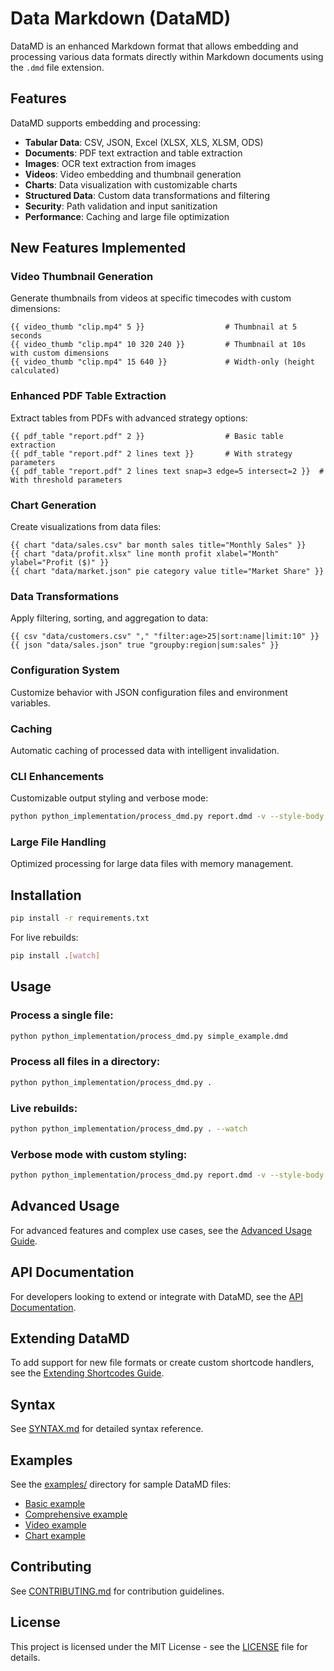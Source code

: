# Data Markdown (DataMD)

DataMD is an enhanced Markdown format that allows embedding and processing various data formats directly within Markdown documents using the `.dmd` file extension.

## Features

DataMD supports embedding and processing:

- **Tabular Data**: CSV, JSON, Excel (XLSX, XLS, XLSM, ODS)
- **Documents**: PDF text extraction and table extraction
- **Images**: OCR text extraction from images
- **Videos**: Video embedding and thumbnail generation
- **Charts**: Data visualization with customizable charts
- **Structured Data**: Custom data transformations and filtering
- **Security**: Path validation and input sanitization
- **Performance**: Caching and large file optimization

## New Features Implemented

### Video Thumbnail Generation
Generate thumbnails from videos at specific timecodes with custom dimensions:
```
{{ video_thumb "clip.mp4" 5 }}                  # Thumbnail at 5 seconds
{{ video_thumb "clip.mp4" 10 320 240 }}         # Thumbnail at 10s with custom dimensions
{{ video_thumb "clip.mp4" 15 640 }}             # Width-only (height calculated)
```

### Enhanced PDF Table Extraction
Extract tables from PDFs with advanced strategy options:
```
{{ pdf_table "report.pdf" 2 }}                  # Basic table extraction
{{ pdf_table "report.pdf" 2 lines text }}       # With strategy parameters
{{ pdf_table "report.pdf" 2 lines text snap=3 edge=5 intersect=2 }}  # With threshold parameters
```

### Chart Generation
Create visualizations from data files:
```
{{ chart "data/sales.csv" bar month sales title="Monthly Sales" }}
{{ chart "data/profit.xlsx" line month profit xlabel="Month" ylabel="Profit ($)" }}
{{ chart "data/market.json" pie category value title="Market Share" }}
```

### Data Transformations
Apply filtering, sorting, and aggregation to data:
```
{{ csv "data/customers.csv" "," "filter:age>25|sort:name|limit:10" }}
{{ json "data/sales.json" true "groupby:region|sum:sales" }}
```

### Configuration System
Customize behavior with JSON configuration files and environment variables.

### Caching
Automatic caching of processed data with intelligent invalidation.

### CLI Enhancements
Customizable output styling and verbose mode:
```bash
python python_implementation/process_dmd.py report.dmd -v --style-body "font-family: Arial;"
```

### Large File Handling
Optimized processing for large data files with memory management.

## Installation

```bash
pip install -r requirements.txt
```

For live rebuilds:
```bash
pip install .[watch]
```

## Usage

### Process a single file:
```bash
python python_implementation/process_dmd.py simple_example.dmd
```

### Process all files in a directory:
```bash
python python_implementation/process_dmd.py .
```

### Live rebuilds:
```bash
python python_implementation/process_dmd.py . --watch
```

### Verbose mode with custom styling:
```bash
python python_implementation/process_dmd.py report.dmd -v --style-body "font-family: Arial; max-width: 1000px;"
```

## Advanced Usage

For advanced features and complex use cases, see the [Advanced Usage Guide](docs/ADVANCED_USAGE.md).

## API Documentation

For developers looking to extend or integrate with DataMD, see the [API Documentation](docs/API_DOCUMENTATION.md).

## Extending DataMD

To add support for new file formats or create custom shortcode handlers, see the [Extending Shortcodes Guide](docs/EXTENDING_SHORTCODES.md).

## Syntax

See [SYNTAX.md](docs/SYNTAX.md) for detailed syntax reference.

## Examples

See the [examples/](examples/) directory for sample DataMD files:
- [Basic example](examples/example.dmd)
- [Comprehensive example](examples/comprehensive_example.dmd)
- [Video example](examples/video_example.dmd)
- [Chart example](examples/chart_example.dmd)

## Contributing

See [CONTRIBUTING.md](CONTRIBUTING.md) for contribution guidelines.

## License

This project is licensed under the MIT License - see the [LICENSE](LICENSE) file for details.
